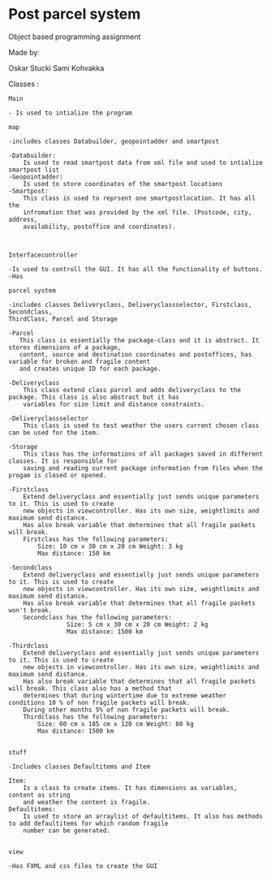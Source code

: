 # Post parcel system
Object based programming assignment 


Made by: 

Oskar Stucki 
Sami Kohvakka


Classes :
    
    Main
    
    - Is used to intialize the program
    
    map
    
    -includes classes Databuilder, geopointadder and smartpost
    
    -Databuilder:
        Is used to read smartpost data from xml file and used to intialize smartpost list
    -Geopointadder:
        Is used to store coordinates of the smartpost locations
    -Smartpost:
        This class is used to reprsent one smartpostlocation. It has all the 
        infromation that was provided by the xml file. (Postcode, city, address,
        availability, postoffice and coordinates).
   
   
    
    Interfacecontroller
    
    -Is used to controll the GUI. It has all the functionality of buttons.
    -Has 
    
    parcel system
    
    -includes classes Deliveryclass, Deliveryclassselector, Firstclass, Secondclass,
    ThirdClass, Parcel and Storage
    
    -Parcel 
       This class is essentially the package-class and it is abstract. It stores dimensions of a package,
       content, source and destination coordinates and postoffices, has variable for broken and fragile content 
       and creates unique ID for each package. 
    
    -Deliveryclass
        This class extend class parcel and adds deliveryclass to the package. This class is also abstract but it has
        variables for size limit and distance constraints.
        
    -Deliveryclassselector
        This class is used to test weather the users current chosen class can be used for the item.
    
    -Storage
        This class has the informations of all packages saved in different classes. It is responsible for
        saving and reading current package information from files when the progam is closed or opened. 
        
    -Firstclass
        Extend deliveryclass and essentially just sends unique parameters to it. This is used to create
        new objects in viewcontroller. Has its own size, weightlimits and maximum send distance. 
        Has also break variable that determines that all fragile packets will break. 
        Firstclass has the following parameters: 
            Size: 10 cm x 30 cm x 20 cm Weight: 3 kg
            Max distance: 150 km 
    
    -Secondclass
        Extend deliveryclass and essentially just sends unique parameters to it. This is used to create
        new objects in viewcontroller. Has its own size, weightlimits and maximum send distance. 
        Has also break variable that determines that all fragile packets won't break. 
        Secondclass has the following parameters: 
                    Size: 5 cm x 30 cm x 20 cm Weight: 2 kg
                    Max distance: 1500 km 
    
    -Thirdclass
        Extend deliveryclass and essentially just sends unique parameters to it. This is used to create
        new objects in viewcontroller. Has its own size, weightlimits and maximum send distance. 
        Has also break variable that determines that all fragile packets will break. This class also has a method that
        determines that during wintertime due to extreme weather conditions 10 % of non fragile packets will break. 
        During other months 5% of non fragile packets will break.
        Thirdclass has the following parameters: 
            Size: 60 cm x 185 cm x 120 cm Weight: 80 kg
            Max distance: 1500 km 
        
    
    stuff
    
    -Includes classes Defaultitems and Item
    
    Item:
        Is a class to create items. It has dimensions as variables, content as string
        and weather the content is fragile.
    Defaultitems:
        Is used to store an arraylist of defaultitems. It also has methods to add defaultitems for which random fragile
        number can be generated. 
        
    
    view
    
    -Has FXML and css files to create the GUI





